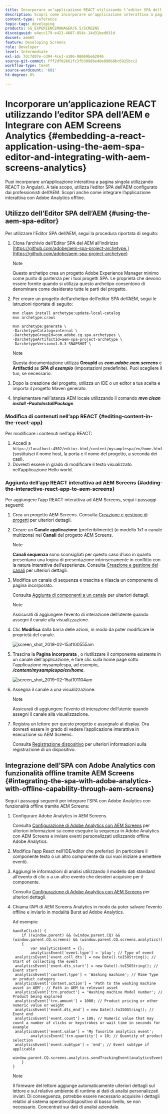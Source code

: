 ```yaml
---
title: Incorporare un’applicazione REACT utilizzando l’editor SPA dell’AEM e Integrare con AEM Screens Analytics
description: Scopri come incorporare un’applicazione interattiva a pagina singola utilizzando REACT (o un Angular) utilizzando l’editor SPA dell’AEM.
content-type: reference
topic-tags: developing
products: SG_EXPERIENCEMANAGER/6.5/SCREENS
discoiquuid: e4ecc179-e421-4687-854c-14d31bed031d
docset: aem65
feature: Developing Screens
role: Developer
level: Intermediate
exl-id: 7dc7d07e-cd94-4ce1-a106-98669be62046
source-git-commit: fff2df02661fc3fb3098be40e090b8bc6925bcc2
workflow-type: tm+mt
source-wordcount: '681'
ht-degree: 0%

---
```


# Incorporare un’applicazione REACT utilizzando l’editor SPA dell’AEM e Integrare con AEM Screens Analytics {#embedding-a-react-application-using-the-aem-spa-editor-and-integrating-with-aem-screens-analytics}

Puoi incorporare un’applicazione interattiva a pagina singola utilizzando REACT (o Angular). A tale scopo, utilizza l’editor SPA dell’AEM configurato dai professionisti dell’AEM. Scopri anche come integrare l’applicazione interattiva con Adobe Analytics offline.

## Utilizzo dell’Editor SPA dell’AEM {#using-the-aem-spa-editor}

Per utilizzare l’Editor SPA dell’AEM, segui la procedura riportata di seguito:

1. Clona l’archivio dell’Editor SPA del AEM all’indirizzo [https://github.com/adobe/aem-spa-project-archetype.](https://github.com/adobe/aem-spa-project-archetype)

   >[!NOTE]
   >
   >Questo archetipo crea un progetto Adobe Experience Manager minimo come punto di partenza per i tuoi progetti SPA. Le proprietà che devono essere fornite quando si utilizza questo archetipo consentono di denominare come desiderato tutte le parti del progetto.

1. Per creare un progetto dell’archetipo dell’editor SPA dell’AEM, segui le istruzioni riportate di seguito:

   ```
   mvn clean install archetype:update-local-catalog
   mvn archetype:crawl
   
   mvn archetype:generate \
   -DarchetypeCatalog=internal \
   -DarchetypeGroupId=com.adobe.cq.spa.archetypes \
   -DarchetypeArtifactId=aem-spa-project-archetype \
   -DarchetypeVersion=1.0.3-SNAPSHOT \
   ```

   >[!NOTE]
   >
   >Questa documentazione utilizza **GroupId** as ***com.adobe.aem.screens*** e **ArtifactId** as ***SPA di esempio*** (impostazioni predefinite). Puoi scegliere il tuo, se necessario.

1. Dopo la creazione del progetto, utilizza un IDE o un editor a tua scelta e importa il progetto Maven generato.
1. Implementare nell’istanza AEM locale utilizzando il comando ***mvn clean install -PautoInstallPackage***.

### Modifica di contenuti nell’app REACT {#editing-content-in-the-react-app}

Per modificare i contenuti nell’app REACT:

1. Accedi a `https://localhost:4502/editor.html/content/mysamplespa/en/home.html` (sostituisci il nome host, la porta e il nome del progetto, a seconda dei casi).
1. Dovresti essere in grado di modificare il testo visualizzato nell’applicazione Hello world.

### Aggiunta dell’app REACT interattiva ad AEM Screens {#adding-the-interactive-react-app-to-aem-screens}

Per aggiungere l’app REACT interattiva ad AEM Screens, segui i passaggi seguenti:

1. Crea un progetto AEM Screens. Consulta [Creazione e gestione di progetti](creating-a-screens-project.md) per ulteriori dettagli.
1. Creare un **Canale applicazione** (preferibilmente) (o modello 1x1 o canale multizona) nel **Canali** del progetto AEM Screens.

   >[!NOTE]
   >**Canali sequenza** sono sconsigliati per questo caso d’uso in quanto presentano una logica di presentazione intrinsecamente in conflitto con la natura interattiva dell’esperienza.
   >Consulta [Creazione e gestione dei canali](managing-channels.md) per ulteriori dettagli.

1. Modifica un canale di sequenza e trascina e rilascia un componente di pagina incorporato.

   Consulta [Aggiunta di componenti a un canale](adding-components-to-a-channel.md) per ulteriori dettagli.

   >[!NOTE]
   >
   >Assicurati di aggiungere l’evento di interazione dell’utente quando assegni il canale alla visualizzazione.

1. Clic **Modifica** dalla barra delle azioni, in modo da poter modificare le proprietà del canale.

   ![screen_shot_2019-02-15at100555am](assets/screen_shot_2019-02-15at100555am.png)

1. Trascina la **Pagina incorporata** , o riutilizzare il componente esistente in un canale dell&#39;applicazione, e fare clic sulla home page sotto l&#39;applicazione mysamplespa, ad esempio, ***/content/mysamplespa/en/home***.

   ![screen_shot_2019-02-15at101104am](assets/screen_shot_2019-02-15at101104am.png)

1. Assegna il canale a una visualizzazione.

   >[!NOTE]
   >Assicurati di aggiungere l’evento di interazione dell’utente quando assegni il canale alla visualizzazione.

1. Registra un lettore per questo progetto e assegnalo al display. Ora dovresti essere in grado di vedere l’applicazione interattiva in esecuzione su AEM Screens.

   Consulta [Registrazione dispositivo](device-registration.md) per ulteriori informazioni sulla registrazione di un dispositivo.

## Integrazione dell’SPA con Adobe Analytics con funzionalità offline tramite AEM Screens {#integrating-the-spa-with-adobe-analytics-with-offline-capability-through-aem-screens}

Segui i passaggi seguenti per integrare l’SPA con Adobe Analytics con funzionalità offline tramite AEM Screens:

1. Configurare Adobe Analytics in AEM Screens.

   Consulta [Configurazione di Adobe Analytics con AEM Screens](configuring-adobe-analytics-aem-screens.md) per ulteriori informazioni su come eseguire la sequenza in Adobe Analytics con AEM Screens e inviare eventi personalizzati utilizzando offline Adobe Analytics.

1. Modifica l’app React nell’IDE/editor che preferisci (in particolare il componente testo o un altro componente da cui vuoi iniziare a emettere eventi).
1. Aggiungi le informazioni di analisi utilizzando il modello dati standard all’evento di clic o a un altro evento che desideri acquisire per il componente.

   Consulta [Configurazione di Adobe Analytics con AEM Screens](configuring-adobe-analytics-aem-screens.md) per ulteriori dettagli.

1. Chiama l’API di AEM Screens Analytics in modo da poter salvare l’evento offline e inviarlo in modalità Burst ad Adobe Analytics.

   Ad esempio:

   ```
   handleClick() {
       if ((window.parent) && (window.parent.CQ) && (window.parent.CQ.screens) && (window.parent.CQ.screens.analytics))
       {
           var analyticsEvent = {};
           analyticsEvent['event.type'] = 'play'; // Type of event
    analyticsEvent['event.coll_dts'] = new Date().toISOString(); // Start of collecting the event
    analyticsEvent['event.dts_start'] = new Date().toISOString(); // Event start
    analyticsEvent['content.type'] = 'Washing machine'; // Mime Type or product category
    analyticsEvent['content.action'] = 'Path to the washing machine asset in AEM'; // Path in AEM to relevant asset
    analyticsEvent['trn.product'] = 'Washing machine Model number'; // Product being explored
    analyticsEvent['trn.amount'] = 1000; // Product pricing or other numeric value or weight
    analyticsEvent['event.dts_end'] = new Date().toISOString(); // Event end
    analyticsEvent['event.count'] = 100; // Numeric value that may count a number of clicks or keystrokes or wait time in seconds for example
    analyticsEvent['event.value'] = 'My favorite analytics event';
           analyticsEvent['trn.quantity'] = 10; // Quantity of product selection
    analyticsEvent['event.subtype'] = 'end'; // Event subtype if applicable
    window.parent.CQ.screens.analytics.sendTrackingEvent(analyticsEvent);
       }
   }
   ```

   >[!NOTE]
   >
   >Il firmware del lettore aggiunge automaticamente ulteriori dettagli sul lettore e sul relativo ambiente di runtime ai dati di analisi personalizzati inviati. Di conseguenza, potrebbe essere necessario acquisire i dettagli relativi al sistema operativo/dispositivo di basso livello, se non necessario. Concentrati sui dati di analisi aziendale.
